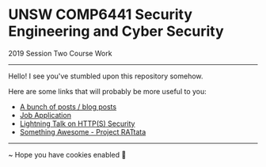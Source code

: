 # UNSW COMP6441 Security Engineering and Cyber Security
2019 Session Two Course Work

---

Hello! I see you've stumbled upon this repository somehow.  

Here are some links that will probably be more useful to you:

* [A bunch of posts / blog posts](https://featherbear.cc/UNSW-COMP6441/blog/categories/)
* [Job Application](https://featherbear.cc/UNSW-COMP6441/blog/post/job-application/)
* [Lightning Talk on HTTP(S) Security](https://featherbear.cc/UNSW-COMP6441/blog/post/lightning-talk-http-https-security/)
* [Something Awesome - Project RATtata](https://featherbear.cc/UNSW-COMP6441/blog/post/job-application/something_awesome/)

---

~ Hope you have cookies enabled 🍪
